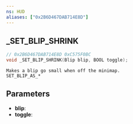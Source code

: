 ```yaml
---
ns: HUD
aliases: ["0x2B6D467DAB714E8D"]
---
```

## _SET_BLIP_SHRINK

```c
// 0x2B6D467DAB714E8D 0xC575F0BC
void _SET_BLIP_SHRINK(Blip blip, BOOL toggle);
```

```
Makes a blip go small when off the minimap.
SET_BLIP_AS_*
```

## Parameters
* **blip**: 
* **toggle**: 

